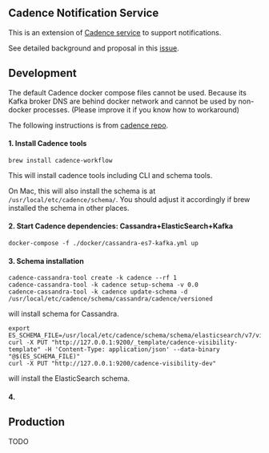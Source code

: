 Cadence Notification Service 
----
This is an extension of [Cadence service](https://github.com/uber/cadence) to support notifications. 

See detailed background and proposal in this [issue](https://github.com/uber/cadence/issues/3798).


Development
----
The default Cadence docker compose files cannot be used. 
Because its Kafka broker DNS are behind docker network and cannot be used by non-docker processes. 
(Please improve it if you know how to workaround)

The following instructions is from [cadence repo](https://github.com/uber/cadence/blob/master/CONTRIBUTING.md). 
#### 1. Install Cadence tools

```
brew install cadence-workflow
``` 
This will install cadence tools including CLI and schema tools.

On Mac, this will also install the schema is at `/usr/local/etc/cadence/schema/`.
You should adjust it accordingly if brew installed the schema in other places. 

#### 2. Start Cadence dependencies: Cassandra+ElasticSearch+Kafka  
```
docker-compose -f ./docker/cassandra-es7-kafka.yml up
```
#### 3. Schema installation 
```
cadence-cassandra-tool create -k cadence --rf 1
cadence-cassandra-tool -k cadence setup-schema -v 0.0
cadence-cassandra-tool -k cadence update-schema -d /usr/local/etc/cadence/schema/cassandra/cadence/versioned
```
will install schema for Cassandra. 
 
```
export ES_SCHEMA_FILE=/usr/local/etc/cadence/schema/schema/elasticsearch/v7/visibility/index_template.json
curl -X PUT "http://127.0.0.1:9200/_template/cadence-visibility-template" -H 'Content-Type: application/json' --data-binary "@$(ES_SCHEMA_FILE)"
curl -X PUT "http://127.0.0.1:9200/cadence-visibility-dev"
```
will install the ElasticSearch schema.

#### 4. 
Production
---
TODO